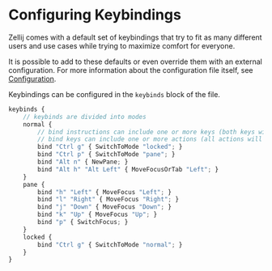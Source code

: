 # Configuring Keybindings

Zellij comes with a default set of keybindings that try to fit as many different users and use cases while trying to maximize comfort for everyone.

It is possible to add to these defaults or even override them with an external configuration. For more information about the configuration file itself, see [Configuration](./configuration.md).

Keybindings can be configured in the `keybinds` block of the file.

```javascript
keybinds {
    // keybinds are divided into modes
    normal {
        // bind instructions can include one or more keys (both keys will be bound separately)
        // bind keys can include one or more actions (all actions will be performed with no sequential guarantees)
        bind "Ctrl g" { SwitchToMode "locked"; }
        bind "Ctrl p" { SwitchToMode "pane"; }
        bind "Alt n" { NewPane; }
        bind "Alt h" "Alt Left" { MoveFocusOrTab "Left"; }
    }
    pane {
        bind "h" "Left" { MoveFocus "Left"; }
        bind "l" "Right" { MoveFocus "Right"; }
        bind "j" "Down" { MoveFocus "Down"; }
        bind "k" "Up" { MoveFocus "Up"; }
        bind "p" { SwitchFocus; }
    }
    locked {
        bind "Ctrl g" { SwitchToMode "normal"; }
    }
}
```
